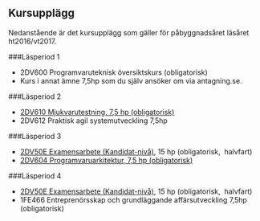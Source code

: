 ## Kursupplägg
Nedanstående är det kursupplägg som gäller för påbyggnadsåret läsåret ht2016/vt2017.

###Läsperiod 1

* 2DV600 Programvaruteknisk översiktskurs (obligatorisk)
* Kurs i annat ämne 7,5hp som du själv ansöker om via antagning.se.

###Läsperiod 2

* [2DV610 Mjukvarutestning, 7,5 hp (obligatorisk)](https://coursepress.lnu.se/kurs/mjukvarutestning/)
* 2DV612 Praktisk agil systemutveckling 7,5hp

###Läsperiod 3

* [2DV50E Examensarbete (Kandidat-nivå)](https://coursepress.lnu.se/kurs/examensarbete-pa-kandidatniva/), 15 hp (obligatorisk,  halvfart)
* [2DV604 Programvaruarkitektur, 7,5 hp (obligatorisk)](https://mymoodle.lnu.se/course/view.php?id=13162)

###Läsperiod 4

* [2DV50E Examensarbete (Kandidat-nivå)](https://coursepress.lnu.se/kurs/examensarbete-pa-kandidatniva/), 15 hp (obligatorisk,  halvfart)
* 1FE466 Entreprenörsskap och grundläggande affärsutveckling 7,5hp (obligatorisk)
